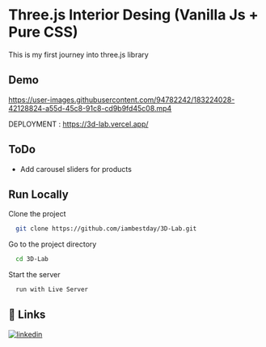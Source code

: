
# Three.js Interior Desing (Vanilla Js + Pure CSS)

This is my first journey into three.js library




## Demo

https://user-images.githubusercontent.com/94782242/183224028-42128824-a55d-45c8-91c8-cd9b9fd45c08.mp4

DEPLOYMENT : https://3d-lab.vercel.app/


## ToDo

- Add carousel sliders for products 


## Run Locally

Clone the project

```bash
  git clone https://github.com/iambestday/3D-Lab.git
```

Go to the project directory

```bash
  cd 3D-Lab
```

Start the server

```bash
  run with Live Server
```


## 🔗 Links
[![linkedin](https://img.shields.io/badge/linkedin-0A66C2?style=for-the-badge&logo=linkedin&logoColor=white)](https://www.linkedin.com/in/behrouz-asghari/)


